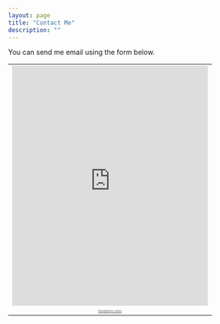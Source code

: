 ```yaml
---
layout: page
title: "Contact Me"
description: ""
---
```


You can send me email using the form below. 

<div>
<table cellspacing="0" cellpadding="0" border="0"><tr><td><iframe width="400" height="490" frameborder="0" src="http://www.foxyform.com/form.php?id=293666&sec_hash=3c74e84b2c8"></iframe></td></tr><tr><td align="center"><a style="font:8px Arial;color:#5C5C5C;" href="http://www.foxyform.com">foxyform.com</a></td></tr></table>
</div>
